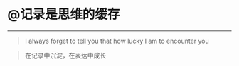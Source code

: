 # @记录是思维的缓存
---

> I always forget to tell you that how lucky I am to encounter you

> 在记录中沉淀，在表达中成长


<!-- ## 这是个人学习、工作、生活的记录 -->



